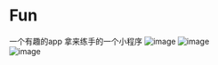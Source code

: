 # Fun
一个有趣的app
拿来练手的一个小程序
![image](https://github.com/carpediemvv/Fun/blob/master/app/libs/gif/zhuye.gif) 
![image](https://github.com/carpediemvv/Fun/blob/master/app/libs/gif/fabiao.gif)   
![image](https://github.com/carpediemvv/Fun/blob/master/app/libs/gif/shezhi.gif) 

